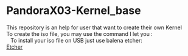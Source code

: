 # PandoraX03-Kernel_base
This repository is an help for user that want to create their own Kernel  
To create the iso file, you may use the command I let you :  
``` ```
To install your iso file on USB just use balena etcher:  
[Etcher](https://www.balena.io/etcher/)  
